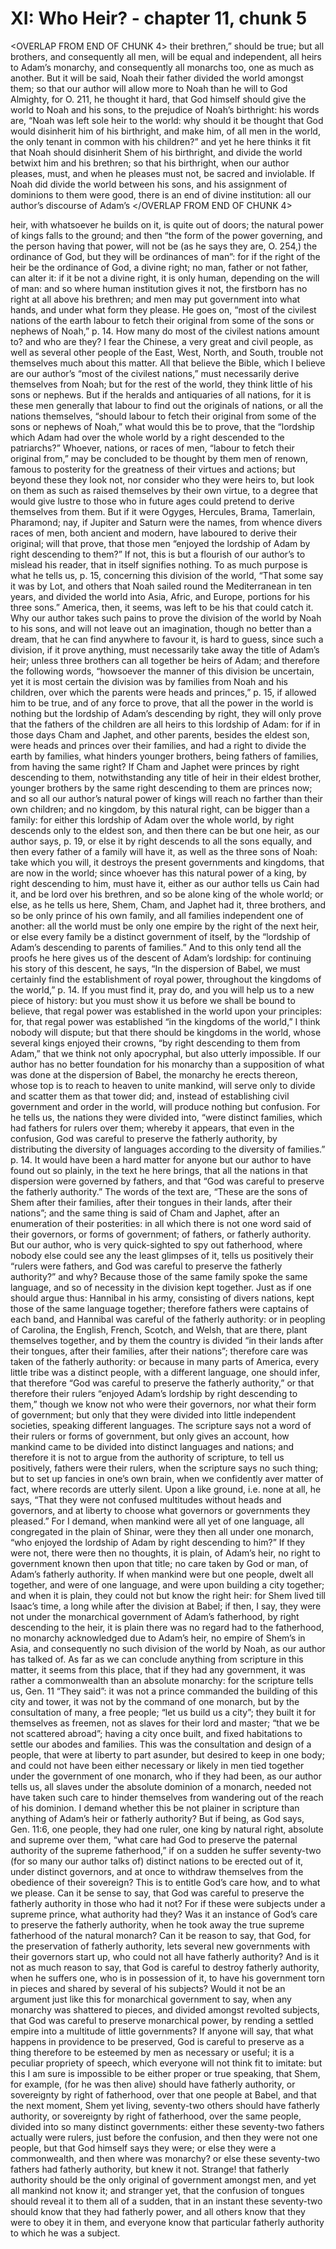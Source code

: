 # XI: Who Heir? - chapter 11, chunk 5

<OVERLAP FROM END OF CHUNK 4>
their brethren,” should be true; but all brothers, and consequently all men, will be equal and independent, all heirs to Adam’s monarchy, and consequently all monarchs too, one as much as another. But it will be said, Noah their father divided the world amongst them; so that our author will allow more to Noah than he will to God Almighty, for O. 211, he thought it hard, that God himself should give the world to Noah and his sons, to the prejudice of Noah’s birthright: his words are, “Noah was left sole heir to the world: why should it be thought that God would disinherit him of his birthright, and make him, of all men in the world, the only tenant in common with his children?” and yet he here thinks it fit that Noah should disinherit Shem of his birthright, and divide the world betwixt him and his brethren; so that his birthright, when our author pleases, must, and when he pleases must not, be sacred and inviolable. If Noah did divide the world between his sons, and his assignment of dominions to them were good, there is an end of divine institution: all our author’s discourse of Adam’s
</OVERLAP FROM END OF CHUNK 4>

heir, with whatsoever he builds on it, is quite out of doors; the natural power of kings falls to the ground; and then “the form of the power governing, and the person having that power, will not be (as he says they are, O. 254,) the ordinance of God, but they will be ordinances of man”: for if the right of the heir be the ordinance of God, a divine right; no man, father or not father, can alter it: if it be not a divine right, it is only human, depending on the will of man: and so where human institution gives it not, the firstborn has no right at all above his brethren; and men may put government into what hands, and under what form they please. He goes on, “most of the civilest nations of the earth labour to fetch their original from some of the sons or nephews of Noah,” p. 14. How many do most of the civilest nations amount to? and who are they? I fear the Chinese, a very great and civil people, as well as several other people of the East, West, North, and South, trouble not themselves much about this matter. All that believe the Bible, which I believe are our author’s “most of the civilest nations,” must necessarily derive themselves from Noah; but for the rest of the world, they think little of his sons or nephews. But if the heralds and antiquaries of all nations, for it is these men generally that labour to find out the originals of nations, or all the nations themselves, “should labour to fetch their original from some of the sons or nephews of Noah,” what would this be to prove, that the “lordship which Adam had over the whole world by a right descended to the patriarchs?” Whoever, nations, or races of men, “labour to fetch their original from,” may be concluded to be thought by them men of renown, famous to posterity for the greatness of their virtues and actions; but beyond these they look not, nor consider who they were heirs to, but look on them as such as raised themselves by their own virtue, to a degree that would give lustre to those who in future ages could pretend to derive themselves from them. But if it were Ogyges, Hercules, Brama, Tamerlain, Pharamond; nay, if Jupiter and Saturn were the names, from whence divers races of men, both ancient and modern, have laboured to derive their original; will that prove, that those men “enjoyed the lordship of Adam by right descending to them?” If not, this is but a flourish of our author’s to mislead his reader, that in itself signifies nothing. To as much purpose is what he tells us, p. 15, concerning this division of the world, “That some say it was by Lot, and others that Noah sailed round the Mediterranean in ten years, and divided the world into Asia, Afric, and Europe, portions for his three sons.” America, then, it seems, was left to be his that could catch it. Why our author takes such pains to prove the division of the world by Noah to his sons, and will not leave out an imagination, though no better than a dream, that he can find anywhere to favour it, is hard to guess, since such a division, if it prove anything, must necessarily take away the title of Adam’s heir; unless three brothers can all together be heirs of Adam; and therefore the following words, “howsoever the manner of this division be uncertain, yet it is most certain the division was by families from Noah and his children, over which the parents were heads and princes,” p. 15, if allowed him to be true, and of any force to prove, that all the power in the world is nothing but the lordship of Adam’s descending by right, they will only prove that the fathers of the children are all heirs to this lordship of Adam: for if in those days Cham and Japhet, and other parents, besides the eldest son, were heads and princes over their families, and had a right to divide the earth by families, what hinders younger brothers, being fathers of families, from having the same right? If Cham and Japhet were princes by right descending to them, notwithstanding any title of heir in their eldest brother, younger brothers by the same right descending to them are princes now; and so all our author’s natural power of kings will reach no farther than their own children; and no kingdom, by this natural right, can be bigger than a family: for either this lordship of Adam over the whole world, by right descends only to the eldest son, and then there can be but one heir, as our author says, p. 19, or else it by right descends to all the sons equally, and then every father of a family will have it, as well as the three sons of Noah: take which you will, it destroys the present governments and kingdoms, that are now in the world; since whoever has this natural power of a king, by right descending to him, must have it, either as our author tells us Cain had it, and be lord over his brethren, and so be alone king of the whole world; or else, as he tells us here, Shem, Cham, and Japhet had it, three brothers, and so be only prince of his own family, and all families independent one of another: all the world must be only one empire by the right of the next heir, or else every family be a distinct government of itself, by the “lordship of Adam’s descending to parents of families.” And to this only tend all the proofs he here gives us of the descent of Adam’s lordship: for continuing his story of this descent, he says, “In the dispersion of Babel, we must certainly find the establishment of royal power, throughout the kingdoms of the world,” p. 14. If you must find it, pray do, and you will help us to a new piece of history: but you must show it us before we shall be bound to believe, that regal power was established in the world upon your principles: for, that regal power was established “in the kingdoms of the world,” I think nobody will dispute; but that there should be kingdoms in the world, whose several kings enjoyed their crowns, “by right descending to them from Adam,” that we think not only apocryphal, but also utterly impossible. If our author has no better foundation for his monarchy than a supposition of what was done at the dispersion of Babel, the monarchy he erects thereon, whose top is to reach to heaven to unite mankind, will serve only to divide and scatter them as that tower did; and, instead of establishing civil government and order in the world, will produce nothing but confusion. For he tells us, the nations they were divided into, “were distinct families, which had fathers for rulers over them; whereby it appears, that even in the confusion, God was careful to preserve the fatherly authority, by distributing the diversity of languages according to the diversity of families.” p. 14. It would have been a hard matter for anyone but our author to have found out so plainly, in the text he here brings, that all the nations in that dispersion were governed by fathers, and that “God was careful to preserve the fatherly authority.” The words of the text are, “These are the sons of Shem after their families, after their tongues in their lands, after their nations”; and the same thing is said of Cham and Japhet, after an enumeration of their posterities: in all which there is not one word said of their governors, or forms of government; of fathers, or fatherly authority. But our author, who is very quick-sighted to spy out fatherhood, where nobody else could see any the least glimpses of it, tells us positively their “rulers were fathers, and God was careful to preserve the fatherly authority?” and why? Because those of the same family spoke the same language, and so of necessity in the division kept together. Just as if one should argue thus: Hannibal in his army, consisting of divers nations, kept those of the same language together; therefore fathers were captains of each band, and Hannibal was careful of the fatherly authority: or in peopling of Carolina, the English, French, Scotch, and Welsh, that are there, plant themselves together, and by them the country is divided “in their lands after their tongues, after their families, after their nations”; therefore care was taken of the fatherly authority: or because in many parts of America, every little tribe was a distinct people, with a different language, one should infer, that therefore “God was careful to preserve the fatherly authority,” or that therefore their rulers “enjoyed Adam’s lordship by right descending to them,” though we know not who were their governors, nor what their form of government; but only that they were divided into little independent societies, speaking different languages. The scripture says not a word of their rulers or forms of government, but only gives an account, how mankind came to be divided into distinct languages and nations; and therefore it is not to argue from the authority of scripture, to tell us positively, fathers were their rulers, when the scripture says no such thing; but to set up fancies in one’s own brain, when we confidently aver matter of fact, where records are utterly silent. Upon a like ground, i.e. none at all, he says, “That they were not confused multitudes without heads and governors, and at liberty to choose what governors or governments they pleased.” For I demand, when mankind were all yet of one language, all congregated in the plain of Shinar, were they then all under one monarch, “who enjoyed the lordship of Adam by right descending to him?” If they were not, there were then no thoughts, it is plain, of Adam’s heir, no right to government known then upon that title; no care taken by God or man, of Adam’s fatherly authority. If when mankind were but one people, dwelt all together, and were of one language, and were upon building a city together; and when it is plain, they could not but know the right heir: for Shem lived till Isaac’s time, a long while after the division at Babel; if then, I say, they were not under the monarchical government of Adam’s fatherhood, by right descending to the heir, it is plain there was no regard had to the fatherhood, no monarchy acknowledged due to Adam’s heir, no empire of Shem’s in Asia, and consequently no such division of the world by Noah, as our author has talked of. As far as we can conclude anything from scripture in this matter, it seems from this place, that if they had any government, it was rather a commonwealth than an absolute monarchy: for the scripture tells us, Gen. 11 “They said”: it was not a prince commanded the building of this city and tower, it was not by the command of one monarch, but by the consultation of many, a free people; “let us build us a city”; they built it for themselves as freemen, not as slaves for their lord and master; “that we be not scattered abroad”; having a city once built, and fixed habitations to settle our abodes and families. This was the consultation and design of a people, that were at liberty to part asunder, but desired to keep in one body; and could not have been either necessary or likely in men tied together under the government of one monarch, who if they had been, as our author tells us, all slaves under the absolute dominion of a monarch, needed not have taken such care to hinder themselves from wandering out of the reach of his dominion. I demand whether this be not plainer in scripture than anything of Adam’s heir or fatherly authority? But if being, as God says, Gen. 11:6, one people, they had one ruler, one king by natural right, absolute and supreme over them, “what care had God to preserve the paternal authority of the supreme fatherhood,” if on a sudden he suffer seventy-two (for so many our author talks of) distinct nations to be erected out of it, under distinct governors, and at once to withdraw themselves from the obedience of their sovereign? This is to entitle God’s care how, and to what we please. Can it be sense to say, that God was careful to preserve the fatherly authority in those who had it not? For if these were subjects under a supreme prince, what authority had they? Was it an instance of God’s care to preserve the fatherly authority, when he took away the true supreme fatherhood of the natural monarch? Can it be reason to say, that God, for the preservation of fatherly authority, lets several new governments with their governors start up, who could not all have fatherly authority? And is it not as much reason to say, that God is careful to destroy fatherly authority, when he suffers one, who is in possession of it, to have his government torn in pieces and shared by several of his subjects? Would it not be an argument just like this for monarchical government to say, when any monarchy was shattered to pieces, and divided amongst revolted subjects, that God was careful to preserve monarchical power, by rending a settled empire into a multitude of little governments? If anyone will say, that what happens in providence to be preserved, God is careful to preserve as a thing therefore to be esteemed by men as necessary or useful; it is a peculiar propriety of speech, which everyone will not think fit to imitate: but this I am sure is impossible to be either proper or true speaking, that Shem, for example, (for he was then alive) should have fatherly authority, or sovereignty by right of fatherhood, over that one people at Babel, and that the next moment, Shem yet living, seventy-two others should have fatherly authority, or sovereignty by right of fatherhood, over the same people, divided into so many distinct governments: either these seventy-two fathers actually were rulers, just before the confusion, and then they were not one people, but that God himself says they were; or else they were a commonwealth, and then where was monarchy? or else these seventy-two fathers had fatherly authority, but knew it not. Strange! that fatherly authority should be the only original of government amongst men, and yet all mankind not know it; and stranger yet, that the confusion of tongues should reveal it to them all of a sudden, that in an instant these seventy-two should know that they had fatherly power, and all others know that they were to obey it in them, and everyone know that particular fatherly authority to which he was a subject.